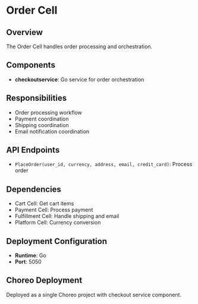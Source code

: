 # Order Cell

## Overview
The Order Cell handles order processing and orchestration.

## Components
- **checkoutservice**: Go service for order orchestration

## Responsibilities
- Order processing workflow
- Payment coordination
- Shipping coordination
- Email notification coordination

## API Endpoints
- `PlaceOrder(user_id, currency, address, email, credit_card)`: Process order

## Dependencies
- Cart Cell: Get cart items
- Payment Cell: Process payment
- Fulfillment Cell: Handle shipping and email
- Platform Cell: Currency conversion

## Deployment Configuration
- **Runtime**: Go
- **Port**: 5050

## Choreo Deployment
Deployed as a single Choreo project with checkout service component.